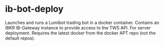 # ib-bot-deploy
Launches and runs a Lumibot trading bot in a docker container.
Contains an IBKR IB-Gateway instance to provide access to the TWS API.
For server deployment.
Requires the latest docker from the docker APT repo (not the default repos).

